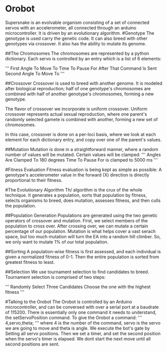 Orobot
==========
Supersnake is an evolvable organism consisting of a set of connected servos with an accelerometer, all connected through an arduino microcontroller.  It is driven by an evolutionary algorithm.
#Genotype
The genotype is used carry the genetic code.  It can also breed with other genotypes via crossover.  It also has the ability to mutate its genome.

##The Chromosomes
The chromosomes are represented by a python dictionary.  Each servo is controlled by an entry which is a list of 6 elements:

'''
First Angle To Move To
Time To Pause For After That Command Is Sent
Second Angle To Move To
'''

##Crossover
Crossover is used to breed with another genome.  It is modeled after biological reproduction; half of one genotype's chromosomes are combined with half of another genotype's chromosomes, forming a new genotype.

The flavor of crossover we incorporate is uniform crossover.  Uniform crossover represents actual sexual reproduction, where one parent's randomly selected gamete is combined with another, forming a new set of chromosomes.

In this case, crossover is done on a per-loci basis, where we look at each element for each dictionary entry, and copy over one of the parent's values.

##Mutation
Mutation is done in a straightforward manner, where a random number of values will be mutated.  Certain values will be clamped:
'''
Angles Are Clamped To 180 degrees
Time To Pause For is clamped to 5000 ms
'''

#Fitness Evaluation
Fitness evaluation is being kept as simple as possible: A genotype's accelerometer value in the forward (X) direction is directly proportional to their fitness.

#The Evolutionary Algorithm
Th/ algorithm is the crux of the whole technique.  It generates a population, sorts that population by fitness, selects organisms to breed, does mutation, assesses fitness, and then culls the population.

##Population Generation
Populations are generated using the two genetic operators of crossover and mutation. First, we select members of the population to cross over.  After crossing over, we can mutate a certain percentage of our population.  Mutation is what helps cover a vast serach space, but too much mutation will turn the EA into a random hill climber.  So, we only want to mutate 1% of our total population.

##Sorting
A population-wise fitness is first assessed, and each individual is given a normalized fitness of 0-1.  Then the entire population is sorted from greatest fitness to least.

##Selection
We use tournament selection to find candidates to breed.  Tournament selection is comprised of two steps:

'''
Randomly Select Three Candidates
Choose the one with the highest fitness
'''

#Talking to the Orobot 
The Orobot is controlled by an Arduino microcontroller, and can be conversed with over a serial port at a baudrate of 115200.  There is essentially only one command it needs to understand, the setServoPosition command.  To give the Orobot a command:
'''
4,servo,theta;
'''
where 4 is the number of the command, servo is the servo we are going to move and theta is angle.  We execute the bot's gate by Setting all servo positions.  Then we set a timer, and set the second position when the servo's timer is elapsed.  We dont start the next move until all second positions are sent.
